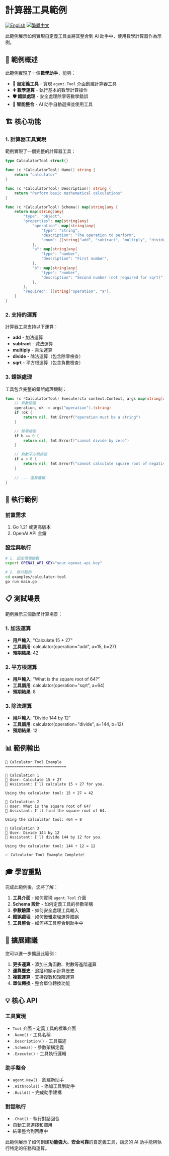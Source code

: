 # 計算器工具範例

[![English](https://img.shields.io/badge/README-English-blue.svg)](README.md) [![繁體中文](https://img.shields.io/badge/README-繁體中文-red.svg)](README-zh.md)

此範例展示如何實現自定義工具並將其整合到 AI 助手中，使用數學計算器作為示例。

## 🎯 範例概述

此範例實現了一個**數學助手**，能夠：

- **🔧 自定義工具** - 實現 `agent.Tool` 介面創建計算器工具
- **➕ 數學運算** - 執行基本的數學計算操作
- **🛡️ 錯誤處理** - 安全處理除零等數學錯誤
- **🤖 智能整合** - AI 助手自動選擇並使用工具

## 🏗️ 核心功能

### 1. 計算器工具實現

範例實現了一個完整的計算器工具：

```go
type CalculatorTool struct{}

func (c *CalculatorTool) Name() string {
    return "calculator"
}

func (c *CalculatorTool) Description() string {
    return "Perform basic mathematical calculations"
}

func (c *CalculatorTool) Schema() map[string]any {
    return map[string]any{
        "type": "object",
        "properties": map[string]any{
            "operation": map[string]any{
                "type": "string",
                "description": "The operation to perform",
                "enum": []string{"add", "subtract", "multiply", "divide", "sqrt"},
            },
            "a": map[string]any{
                "type": "number",
                "description": "First number",
            },
            "b": map[string]any{
                "type": "number", 
                "description": "Second number (not required for sqrt)",
            },
        },
        "required": []string{"operation", "a"},
    }
}
```

### 2. 支持的運算

計算器工具支持以下運算：

- **add** - 加法運算
- **subtract** - 減法運算  
- **multiply** - 乘法運算
- **divide** - 除法運算（包含除零檢查）
- **sqrt** - 平方根運算（包含負數檢查）

### 3. 錯誤處理

工具包含完整的錯誤處理機制：

```go
func (c *CalculatorTool) Execute(ctx context.Context, args map[string]any) (any, error) {
    // 參數驗證
    operation, ok := args["operation"].(string)
    if !ok {
        return nil, fmt.Errorf("operation must be a string")
    }

    // 除零檢查
    if b == 0 {
        return nil, fmt.Errorf("cannot divide by zero")
    }

    // 負數平方根檢查
    if a < 0 {
        return nil, fmt.Errorf("cannot calculate square root of negative number")
    }
    
    // ... 運算邏輯
}
```

## 🚀 執行範例

### 前置需求
1. Go 1.21 或更高版本
2. OpenAI API 金鑰

### 設定與執行
```bash
# 1. 設定環境變數
export OPENAI_API_KEY="your-openai-api-key"

# 2. 執行範例
cd examples/calculator-tool
go run main.go
```

## 📋 測試場景

範例展示三個數學計算場景：

### 1. 加法運算
- **用戶輸入**: "Calculate 15 + 27"
- **工具調用**: calculator(operation="add", a=15, b=27)
- **預期結果**: 42

### 2. 平方根運算
- **用戶輸入**: "What is the square root of 64?"
- **工具調用**: calculator(operation="sqrt", a=64)
- **預期結果**: 8

### 3. 除法運算
- **用戶輸入**: "Divide 144 by 12"
- **工具調用**: calculator(operation="divide", a=144, b=12)
- **預期結果**: 12

## 📊 範例輸出

```
🧮 Calculator Tool Example
===========================

🔄 Calculation 1
👤 User: Calculate 15 + 27
🤖 Assistant: I'll calculate 15 + 27 for you.

Using the calculator tool: 15 + 27 = 42

🔄 Calculation 2
👤 User: What is the square root of 64?
🤖 Assistant: I'll find the square root of 64.

Using the calculator tool: √64 = 8

🔄 Calculation 3
👤 User: Divide 144 by 12
🤖 Assistant: I'll divide 144 by 12 for you.

Using the calculator tool: 144 ÷ 12 = 12

✅ Calculator Tool Example Complete!
```

## 🎓 學習重點

完成此範例後，您將了解：

1. **工具介面** - 如何實現 `agent.Tool` 介面
2. **Schema 設計** - 如何定義工具的參數架構
3. **參數驗證** - 如何安全處理工具輸入
4. **錯誤處理** - 如何優雅處理運算錯誤
5. **工具整合** - 如何將工具整合到助手中

## 🔄 擴展建議

您可以進一步擴展此範例：

1. **更多運算** - 添加三角函數、對數等進階運算
2. **運算歷史** - 追蹤和顯示計算歷史
3. **複數運算** - 支持複數和矩陣運算
4. **單位轉換** - 整合單位轉換功能

## 💡 核心 API

### 工具實現
- `Tool` 介面 - 定義工具的標準介面
- `.Name()` - 工具名稱
- `.Description()` - 工具描述
- `.Schema()` - 參數架構定義
- `.Execute()` - 工具執行邏輯

### 助手整合
- `agent.New()` - 創建新助手
- `.WithTools()` - 添加工具到助手
- `.Build()` - 完成助手建構

### 對話執行
- `.Chat()` - 執行對話回合
- 自動工具選擇和調用
- 結果整合到回應中

此範例展示了如何創建**功能強大、安全可靠**的自定義工具，讓您的 AI 助手能夠執行特定的任務和運算。